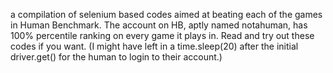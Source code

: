 a compilation of selenium based codes aimed at beating each of the games in Human Benchmark. The account on HB, aptly named notahuman, has 100% percentile ranking on every game it plays in. Read and try out these codes if you want. (I might have left in a time.sleep(20) after the initial driver.get() for the human to login to their account.)